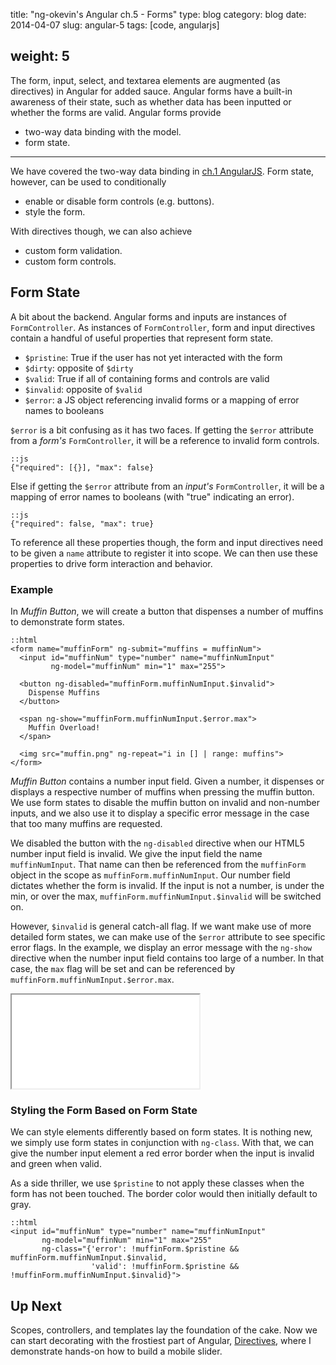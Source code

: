 title: "ng-okevin's Angular ch.5 - Forms"
type: blog
category: blog
date: 2014-04-07
slug: angular-5
tags: [code, angularjs]

weight: 5
---

The form, input, select, and textarea elements are augmented (as directives) in
Angular for added sauce. Angular forms have a built-in awareness of their
state, such as whether data has been inputted or whether the forms are valid.
Angular forms provide

- two-way data binding with the model.
- form state.

---

We have covered the two-way data binding in [ch.1 AngularJS](/blog/angular-1).
Form state, however, can be used to conditionally

- enable or disable form controls (e.g. buttons).
- style the form.

With directives though, we can also achieve

- custom form validation.
- custom form controls.

## Form State

A bit about the backend. Angular forms and inputs are instances of
```FormController```. As instances of ```FormController```, form and input
directives contain a handful of useful properties that represent form state.

- ```$pristine```: True if the user has not yet interacted with the form
- ```$dirty```: opposite of ```$dirty```
- ```$valid```: True if all of containing forms and controls are valid
- ```$invalid```: opposite of ```$valid```
- ```$error```: a JS object referencing invalid forms or a mapping of error
  names to booleans

```$error``` is a bit confusing as it has two faces. If getting the ```$error```
attribute from a *form's* ```FormController```, it will be a reference to invalid
form controls.

    ::js
    {"required": [{}], "max": false}

Else if getting the ```$error``` attribute from an *input's*
```FormController```, it will be a mapping of error names to booleans (with
"true" indicating an error).

    ::js
    {"required": false, "max": true}

To reference all these properties though, the form and input directives need to
be given a ```name``` attribute to register it into scope. We can then use
these properties to drive form interaction and behavior.

### Example

In *Muffin Button*, we will create a button that dispenses a number of muffins
to demonstrate form states.

    ::html
    <form name="muffinForm" ng-submit="muffins = muffinNum">
      <input id="muffinNum" type="number" name="muffinNumInput"
             ng-model="muffinNum" min="1" max="255">

      <button ng-disabled="muffinForm.muffinNumInput.$invalid">
        Dispense Muffins
      </button>

      <span ng-show="muffinForm.muffinNumInput.$error.max">
        Muffin Overload!
      </span>

      <img src="muffin.png" ng-repeat="i in [] | range: muffins">
    </form>

*Muffin Button* contains a number input field. Given a number, it dispenses or
displays a respective number of muffins when pressing the muffin button. We use
form states to disable the muffin button on invalid and non-number inputs, and
we also use it to display a specific error message in the case that too many
muffins are requested.

We disabled the button with the ```ng-disabled``` directive when our
HTML5 number input field is invalid. We give the input field the name
```muffinNumInput```. That name can then be referenced from the
```muffinForm``` object in the scope as ```muffinForm.muffinNumInput```. Our
number field dictates whether the form is invalid. If the input is not a
number, is under the min, or over the max,
```muffinForm.muffinNumInput.$invalid``` will be switched on.

However, ```$invalid``` is general catch-all flag. If we want make use of more
detailed form states, we can make use of the ```$error``` attribute to see
specific error flags. In the example, we display an error message with the
```ng-show``` directive when the number input field contains too large of a
number. In that case, the ```max``` flag will be set and can be referenced by
```muffinForm.muffinNumInput.$error.max```.

<iframe src="/files/ng-book/examples/muffinbutton/index.html"></iframe>

### Styling the Form Based on Form State

We can style elements differently based on form states. It is nothing new, we
simply use form states in conjunction with ```ng-class```. With that, we can
give the number input element a red error border when the input is invalid and
green when valid.

As a side thriller, we use ```$pristine``` to not apply these classes when the
form has not been touched. The border color would then initially default to
gray.

    ::html
    <input id="muffinNum" type="number" name="muffinNumInput"
           ng-model="muffinNum" min="1" max="255"
           ng-class="{'error': !muffinForm.$pristine && muffinForm.muffinNumInput.$invalid,
                      'valid': !muffinForm.$pristine && !muffinForm.muffinNumInput.$invalid}">

## Up Next

Scopes, controllers, and templates lay the foundation of the cake. Now we can
start decorating with the frostiest part of Angular,
[Directives](/blog/angularslider), where I demonstrate hands-on how to build a
mobile slider.
